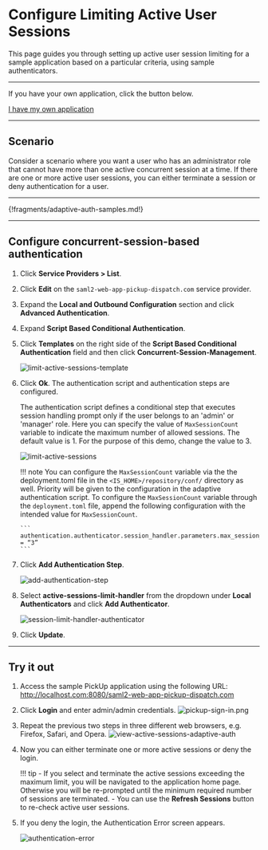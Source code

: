 # Configure Limiting Active User Sessions 

This page guides you through setting up active user session limiting for a sample application based on a particular criteria, using sample authenticators.

----

If you have your own application, click the button below.

<a class="samplebtn_a" href="../../guides/configure-adaptive-auth" target="_blank" rel="nofollow noopener">I have my own application</a>

----

## Scenario

Consider a scenario where you want a user who has an administrator role that cannot have more than one active concurrent session at a time. If there are one or more active user sessions, you can either terminate a session or deny authentication for a user.

----

{!fragments/adaptive-auth-samples.md!}

----

## Configure concurrent-session-based authentication

1.  Click **Service Providers > List**.

2.  Click **Edit** on the `saml2-web-app-pickup-dispatch.com` service provider.

3.  Expand the **Local and Outbound Configuration** section and click **Advanced Authentication**.

4.  Expand **Script Based Conditional Authentication**.

5.  Click **Templates** on the right side of the **Script Based Conditional Authentication** field and then click **Concurrent-Session-Management**. 

    ![limit-active-sessions-template](../../assets/img/samples/limit-active-sessions-template.png)

7.  Click **Ok**. The authentication script and authentication steps
    are configured. 
    
    The authentication script defines a conditional step that executes session handling prompt only if the user belongs to an 'admin' or 'manager' role.  Here you can specify the value of `MaxSessionCount` variable to indicate the maximum number of allowed sessions. The default value is 1. For the purpose of this demo, change the value to 3. 

    ![limit-active-sessions](../../assets/img/samples/limit-active-sessions.png)
    
    !!! note
        You can configure the `MaxSessionCount` variable via the the deployment.toml file in the  `<IS_HOME>/repository/conf/` directory as well. Priority will be given to the configuration in the adaptive authentication script. To configure the `MaxSessionCount` variable through the `deployment.toml` file, append the following configuration with the intended value for `MaxSessionCount`. 

        ```
        authentication.authenticator.session_handler.parameters.max_session_count = “3”
        ```

6.  Click **Add Authentication Step**.

    ![add-authentication-step](../../assets/img/samples/add-authentication-step.png)

7.  Select **active-sessions-limit-handler** from the dropdown under **Local Authenticators** and click **Add Authenticator**. 

    ![session-limit-handler-authenticator](../../assets/img/samples/session-limit-handler-authenticator.png)

8.  Click **Update**.

----

## Try it out

1.  Access the sample PickUp application using the following URL: 
    <http://localhost.com:8080/saml2-web-app-pickup-dispatch.com>

2.  Click **Login** and enter admin/admin credentials.
    ![pickup-sign-in.png](../../assets/img/samples/pickup-sign-in.png)

3.  Repeat the previous two steps in three different web browsers, e.g. Firefox, Safari, and Opera.
    ![view-active-sessions-adaptive-auth](../../assets/img/samples/view-active-sessions-adaptive-auth.png)

4.  Now you can either terminate one or more active sessions or deny the login. 

    !!! tip 
        -   If you select and terminate the active sessions exceeding the maximum limit, you will be navigated to the application home page. Otherwise you will be re-prompted until the minimum required number of sessions are terminated. 
        -   You can use the **Refresh Sessions** button to re-check active user sessions.

5.  If you deny the login, the Authentication Error screen appears.

    ![authentication-error](../../assets/img/samples/authentication-error.png)
